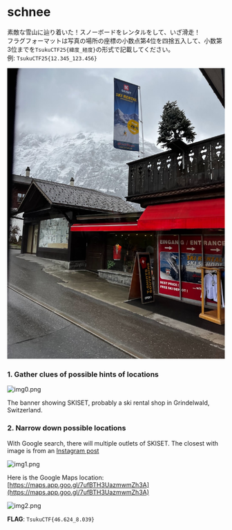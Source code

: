 # schnee

素敵な雪山に辿り着いた！スノーボードをレンタルをして、いざ滑走！  
フラグフォーマットは写真の場所の座標の小数点第4位を四捨五入して、小数第3位までを`TsukuCTF25{緯度_経度}`の形式で記載してください。  
例: `TsukuCTF25{12.345_123.456}`

![schnee](schnee.jpg)

### 1. Gather clues of possible hints of locations

![img0.png](ctf-writeups/writeups/2025/tsukuctf/schnee/img0.png)

The banner showing SKISET, probably a ski rental shop in Grindelwald, Switzerland.

### 2. Narrow down possible locations
With Google search, there will multiple outlets of SKISET. The closest with image is from an [Instagram post](https://www.instagram.com/p/DAoNti2TZWd/?img_index=7)

![img1.png](ctf-writeups/writeups/2025/tsukuctf/schnee/img1.png)

Here is the Google Maps location: [https://maps.app.goo.gl/7ufBTH3UazmwmZh3A](https://maps.app.goo.gl/7ufBTH3UazmwmZh3A)

![img2.png](ctf-writeups/writeups/2025/tsukuctf/schnee/img2.png)

**FLAG**: `TsukuCTF{46.624_8.039}`


